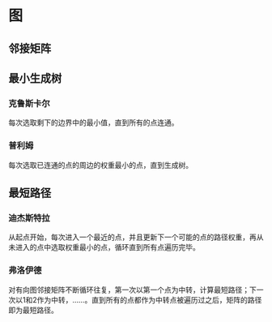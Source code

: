# 图

## 邻接矩阵





## 最小生成树

### 克鲁斯卡尔

每次选取剩下的边界中的最小值，直到所有的点连通。

### 普利姆

每次选取已连通的点的周边的权重最小的点，直到生成树。

## 最短路径

### 迪杰斯特拉

从起点开始，每次进入一个最近的点，并且更新下一个可能的点的路径权重，再从未进入的点中选取权重最小的点，循环直到所有点遍历完毕。

### 弗洛伊德

对有向图邻接矩阵不断循环往复，第一次以第一个点为中转，计算最短路径；下一次以1和2作为中转，……。直到所有的点都作为中转点被遍历过之后，矩阵的路径即为最短路径。




